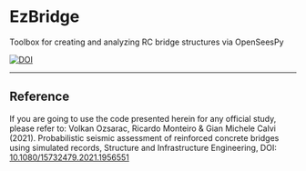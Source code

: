 # EzBridge
Toolbox for creating and analyzing RC bridge structures via OpenSeesPy

[![DOI](https://zenodo.org/badge/355892998.svg)](https://zenodo.org/badge/latestdoi/355892998)
***

## Reference
If you are going to use the code presented herein for any official study, please refer to: 
Volkan Ozsarac, Ricardo Monteiro & Gian Michele Calvi (2021). Probabilistic seismic assessment of reinforced concrete bridges using simulated records, Structure and Infrastructure Engineering, DOI: [10.1080/15732479.2021.1956551](https://doi.org/10.1080/15732479.2021.1956551)
